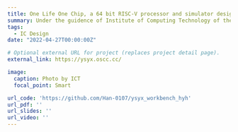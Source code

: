 ```yaml
---
title: One Life One Chip, a 64 bit RISC-V processor and simulator design
summary: Under the guidence of Institute of Computing Technology of the Chinese Academy of Sciences. (ID: 22050807)
tags:
  - IC Design
date: "2022-04-27T00:00:00Z"

# Optional external URL for project (replaces project detail page).
external_link: https://ysyx.oscc.cc/

image:
  caption: Photo by ICT
  focal_point: Smart

url_code: 'https://github.com/Han-0107/ysyx_workbench_hyh'
url_pdf: ''
url_slides: ''
url_video: ''
---
```

